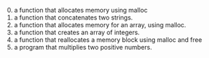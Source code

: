 0. a function that allocates memory using malloc
1. a function that concatenates two strings.
2. a function that allocates memory for an array, using malloc.
3. a function that creates an array of integers.
4. a function that reallocates a memory block using malloc and free
5. a program that multiplies two positive numbers.
